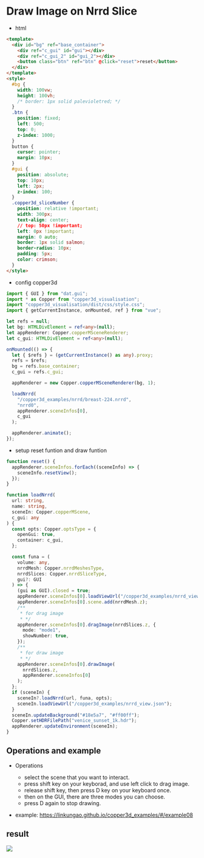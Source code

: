 # Draw Image on Nrrd Slice

- html

```html
<template>
  <div id="bg" ref="base_container">
    <div ref="c_gui" id="gui"></div>
    <div ref="c_gui_2" id="gui_2"></div>
    <button class="btn" ref="btn" @click="reset">reset</button>
  </div>
</template>
<style>
  #bg {
    width: 100vw;
    height: 100vh;
    /* border: 1px solid palevioletred; */
  }
  .btn {
    position: fixed;
    left: 500;
    top: 0;
    z-index: 1000;
  }
  button {
    cursor: pointer;
    margin: 10px;
  }
  #gui {
    position: absolute;
    top: 10px;
    left: 2px;
    z-index: 100;
  }
  .copper3d_sliceNumber {
    position: relative !important;
    width: 300px;
    text-align: center;
    // top: 50px !important;
    left: 0px !important;
    margin: 0 auto;
    border: 1px solid salmon;
    border-radius: 10px;
    padding: 5px;
    color: crimson;
  }
</style>
```

- config copper3d

```ts
import { GUI } from "dat.gui";
import * as Copper from "copper3d_visualisation";
import "copper3d_visualisation/dist/css/style.css";
import { getCurrentInstance, onMounted, ref } from "vue";

let refs = null;
let bg: HTMLDivElement = ref<any>(null);
let appRenderer: Copper.copperMSceneRenderer;
let c_gui: HTMLDivElement = ref<any>(null);

onMounted(() => {
  let { $refs } = (getCurrentInstance() as any).proxy;
  refs = $refs;
  bg = refs.base_container;
  c_gui = refs.c_gui;

  appRenderer = new Copper.copperMSceneRenderer(bg, 1);

  loadNrrd(
    "/copper3d_examples/nrrd/breast-224.nrrd",
    "nrrd0",
    appRenderer.sceneInfos[0],
    c_gui
  );

  appRenderer.animate();
});
```

- setup reset funtion and draw funtion

```ts
function reset() {
  appRenderer.sceneInfos.forEach((sceneInfo) => {
    sceneInfo.resetView();
  });
}

function loadNrrd(
  url: string,
  name: string,
  sceneIn: Copper.copperMScene,
  c_gui: any
) {
  const opts: Copper.optsType = {
    openGui: true,
    container: c_gui,
  };

  const funa = (
    volume: any,
    nrrdMesh: Copper.nrrdMeshesType,
    nrrdSlices: Copper.nrrdSliceType,
    gui?: GUI
  ) => {
    (gui as GUI).closed = true;
    appRenderer.sceneInfos[0].loadViewUrl("/copper3d_examples/nrrd_view.json");
    appRenderer.sceneInfos[0].scene.add(nrrdMesh.z);
    /**
     * for drag image
     * */
    appRenderer.sceneInfos[0].dragImage(nrrdSlices.z, {
      mode: "mode1",
      showNumber: true,
    });
    /**
     * for draw image
     * */
    appRenderer.sceneInfos[0].drawImage(
      nrrdSlices.z,
      appRenderer.sceneInfos[0]
    );
  };
  if (sceneIn) {
    sceneIn?.loadNrrd(url, funa, opts);
    sceneIn.loadViewUrl("/copper3d_examples/nrrd_view.json");
  }
  sceneIn.updateBackground("#18e5a7", "#ff00ff");
  Copper.setHDRFilePath("venice_sunset_1k.hdr");
  appRenderer.updateEnvironment(sceneIn);
}
```

## Operations and example

- Operations

  - select the scene that you want to interact.
  - press shift key on your keyborad, and use left click to drag image.
  - release shift key, then press D key on your keyboard once.
  - then on the GUI, there are three modes you can choose.
  - press D again to stop drawing.

- example:
  https://linkungao.github.io/copper3d_examples/#/example08

## result

![](../_static/images/t_12.gif)
